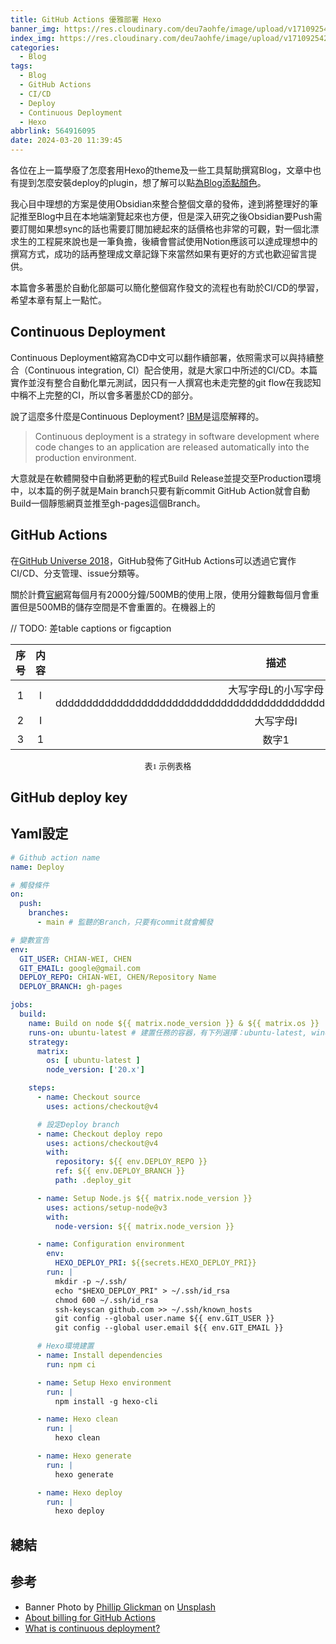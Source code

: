 ```yaml
---
title: GitHub Actions 優雅部署 Hexo
banner_img: https://res.cloudinary.com/deu7aohfe/image/upload/v1710925423/20240320564916095/cfdjsyquwggf2czxtxoz.webp
index_img: https://res.cloudinary.com/deu7aohfe/image/upload/v1710925423/20240320564916095/cfdjsyquwggf2czxtxoz.webp
categories:
  - Blog
tags:
  - Blog
  - GitHub Actions
  - CI/CD
  - Deploy
  - Continuous Deployment
  - Hexo
abbrlink: 564916095
date: 2024-03-20 11:39:45
---
```

各位在上一篇學廢了怎麼套用Hexo的theme及一些工具幫助撰寫Blog，文章中也有提到怎麼安裝deploy的plugin，想了解可以點[為Blog添點顏色](https://awilab.com/202402233632500070/)。

我心目中理想的方案是使用Obsidian來整合整個文章的發佈，達到將整理好的筆記推至Blog中且在本地端瀏覽起來也方便，但是深入研究之後Obsidian要Push需要訂閱如果想sync的話也需要訂閱加總起來的話價格也非常的可觀，對一個北漂求生的工程屍來說也是一筆負擔，後續會嘗試使用Notion應該可以達成理想中的撰寫方式，成功的話再整理成文章記錄下來當然如果有更好的方式也歡迎留言提供。

本篇會多著墨於自動化部屬可以簡化整個寫作發文的流程也有助於CI/CD的學習，希望本章有幫上一點忙。

## Continuous Deployment
Continuous Deployment縮寫為CD中文可以翻作續部署，依照需求可以與持續整合（Continuous integration, CI）配合使用，就是大家口中所述的CI/CD。本篇實作並沒有整合自動化單元測試，因只有一人撰寫也未走完整的git flow在我認知中稱不上完整的CI，所以會多著墨於CD的部分。

說了這麼多什麼是Continuous Deployment? [IBM](https://www.ibm.com/topics/continuous-deployment)是這麼解釋的。

> Continuous deployment is a strategy in software development where code changes to an application are released automatically into the production environment.

大意就是在軟體開發中自動將更動的程式Build Release並提交至Production環境中，以本篇的例子就是Main branch只要有新commit GitHub Action就會自動Build一個靜態網頁並推至gh-pages這個Branch。

## GitHub Actions
在[GitHub Universe 2018](https://githubuniverse.com/)，GitHub發佈了GitHub Actions可以透過它實作CI/CD、分支管理、issue分類等。

關於計費[官網](https://docs.github.com/en/billing/managing-billing-for-github-actions/about-billing-for-github-actions)寫每個月有2000分鐘/500MB的使用上限，使用分鐘數每個月會重置但是500MB的儲存空間是不會重置的。在機器上的

// TODO: 差table captions or figcaption

|   序号   |   内容  |                                         描述                                         |
|  :---:  |  :---:  |:----------------------------------------------------------------------------------:|
|    1    |    l    | 大写字母L的小写字母dddddddddddddddddddddddddddddddddddddddddddddddddddddddddddddddddddddddd |
|    2    |    I    |                                       大写字母I                                        |
|    3    |    1    |                                        数字1                                         |

<p align="center"><font face="黑体" size=2.>表1 示例表格</font></p>

## GitHub deploy key

## Yaml設定

```yaml
# Github action name
name: Deploy

# 觸發條件
on:
  push:
    branches:
      - main # 監聽的Branch，只要有commit就會觸發

# 變數宣告
env:
  GIT_USER: CHIAN-WEI, CHEN
  GIT_EMAIL: google@gmail.com
  DEPLOY_REPO: CHIAN-WEI, CHEN/Repository Name
  DEPLOY_BRANCH: gh-pages

jobs:
  build:
    name: Build on node ${{ matrix.node_version }} & ${{ matrix.os }}
    runs-on: ubuntu-latest # 建置任務的容器，有下列選擇：ubuntu-latest, windows-latest, macos-latest
    strategy:
      matrix:
        os: [ ubuntu-latest ]
        node_version: ['20.x']

    steps:
      - name: Checkout source
        uses: actions/checkout@v4

      # 設定Deploy branch
      - name: Checkout deploy repo
        uses: actions/checkout@v4
        with:
          repository: ${{ env.DEPLOY_REPO }}
          ref: ${{ env.DEPLOY_BRANCH }}
          path: .deploy_git

      - name: Setup Node.js ${{ matrix.node_version }}
        uses: actions/setup-node@v3
        with:
          node-version: ${{ matrix.node_version }}

      - name: Configuration environment
        env:
          HEXO_DEPLOY_PRI: ${{secrets.HEXO_DEPLOY_PRI}}
        run: |
          mkdir -p ~/.ssh/
          echo "$HEXO_DEPLOY_PRI" > ~/.ssh/id_rsa
          chmod 600 ~/.ssh/id_rsa
          ssh-keyscan github.com >> ~/.ssh/known_hosts
          git config --global user.name ${{ env.GIT_USER }}
          git config --global user.email ${{ env.GIT_EMAIL }}

      # Hexo環境建置
      - name: Install dependencies
        run: npm ci

      - name: Setup Hexo environment
        run: |
          npm install -g hexo-cli

      - name: Hexo clean
        run: |
          hexo clean

      - name: Hexo generate
        run: |
          hexo generate

      - name: Hexo deploy
        run: |
          hexo deploy
```

## 總結

## 参考
- Banner Photo by <a href="https://unsplash.com/@phillipglickman?utm_content=creditCopyText&utm_medium=referral&utm_source=unsplash">Phillip Glickman</a> on <a href="https://unsplash.com/photos/green-and-multicolored-robot-figurine-2umO15jsZKM?utm_content=creditCopyText&utm_medium=referral&utm_source=unsplash">Unsplash</a>
- [About billing for GitHub Actions](https://docs.github.com/en/billing/managing-billing-for-github-actions/about-billing-for-github-actions)
- [What is continuous deployment?](https://www.ibm.com/topics/continuous-deployment)
  
  
